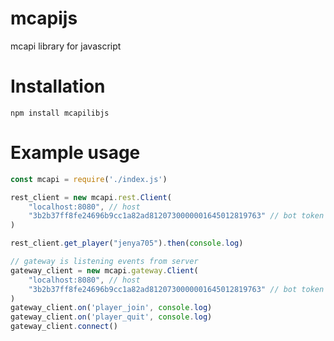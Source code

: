 # mcapijs
 mcapi library for javascript

# Installation
`npm install mcapilibjs`

# Example usage

```js
const mcapi = require('./index.js')

rest_client = new mcapi.rest.Client(
    "localhost:8080", // host 
    "3b2b37ff8fe24696b9cc1a82ad8120730000001645012819763" // bot token
)

rest_client.get_player("jenya705").then(console.log)

// gateway is listening events from server
gateway_client = new mcapi.gateway.Client(
    "localhost:8080", // host 
    "3b2b37ff8fe24696b9cc1a82ad8120730000001645012819763" // bot token
)
gateway_client.on('player_join', console.log)
gateway_client.on('player_quit', console.log)
gateway_client.connect()
```